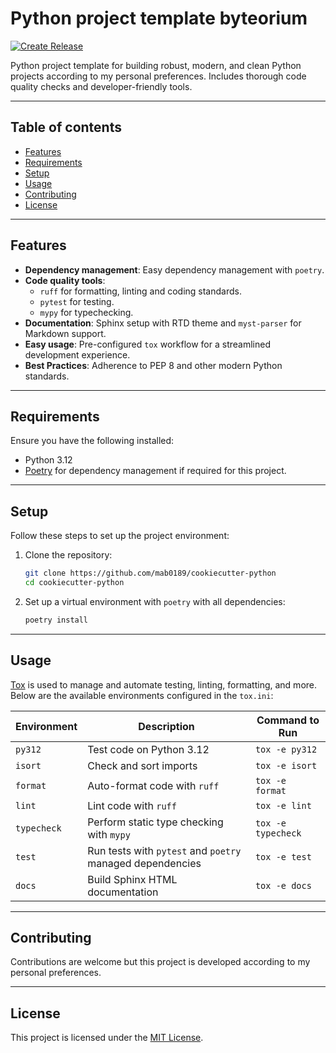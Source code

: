 # Python project template byteorium

[![Create Release](https://github.com/mab0189/python_project_template/actions/workflows/release.yml/badge.svg)](https://github.com/mab0189/python_project_template/actions/workflows/release.yml)

Python project template for building robust, modern, and clean Python projects according to my personal preferences. 
Includes thorough code quality checks and developer-friendly tools.

---

## Table of contents

- [Features](#features)
- [Requirements](#requirements)
- [Setup](#setup)
- [Usage](#usage)
- [Contributing](#contributing)
- [License](#license)

---

## Features

- **Dependency management**: Easy dependency management with `poetry`.
- **Code quality tools**: 
  - `ruff` for formatting, linting and coding standards.
  - `pytest` for testing.
  - `mypy` for typechecking.
- **Documentation**: Sphinx setup with RTD theme and `myst-parser` for Markdown support.
- **Easy usage**: Pre-configured `tox` workflow for a streamlined development experience.
- **Best Practices**: Adherence to PEP 8 and other modern Python standards.

---

## Requirements

Ensure you have the following installed:

- Python 3.12
- [Poetry](https://python-poetry.org/) for dependency management if required for this project.

---

## Setup

Follow these steps to set up the project environment:

1. Clone the repository:
   ```bash
   git clone https://github.com/mab0189/cookiecutter-python
   cd cookiecutter-python
   ```
   
2. Set up a virtual environment with  `poetry` with all dependencies:
   ```bash
   poetry install
   ```

---

## Usage

[Tox](https://tox.readthedocs.io/) is used to manage and automate testing, linting, formatting, and more. 
Below are the available environments configured in the `tox.ini`:

| Environment     | Description                                               | Command to Run         |
|-----------------|-----------------------------------------------------------|------------------------|
| `py312`         | Test code on Python 3.12                                  | `tox -e py312`         |
| `isort`         | Check and sort imports                                    | `tox -e isort`         |
| `format`        | Auto-format code with `ruff`                              | `tox -e format`        |     
| `lint`          | Lint code with `ruff`                                     | `tox -e lint`          |
| `typecheck`     | Perform static type checking with `mypy`                  | `tox -e typecheck`     |
| `test`          | Run tests with `pytest` and `poetry` managed dependencies | `tox -e test`          |
| `docs`          | Build Sphinx HTML documentation                           | `tox -e docs`          |

---

## Contributing

Contributions are welcome but this project is developed according to my personal preferences.

---

## License

This project is licensed under the [MIT License](LICENSE).
